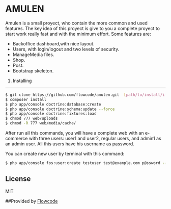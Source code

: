 # AMULEN

Amulen is a small proyect, who contain the more common and used features.
The key idea of this proyect is give to you a complete proyect to start work really fast and with the minimum effort.
Some features are:

  - Backoffice dashboard,with nice layout.
  - Users, with login/logout and two levels of security.
  - ManageMedia files.
  - Shop.
  - Post.
  - Bootstrap skeleton.

1) Installing
----------------------------------

```sh
$ git clone https://github.com/flowcode/amulen.git  [path/to/install/if/you/want]
$ composer install
$ php app/console doctrine:database:create
$ php app/console doctrine:schema:update --force
$ php app/console doctrine:fixtures:load
$ chmod 777 web/uploads
$ chmod -R 777 web/media/cache/

```
After run all this commands, you will have a complete web with an e-commerce with three users: user1 and user2, regular users, and admin1 as an admin user. All this users have his username as password.


You can create new user by terminal with this command:

```sh
$ php app/console fos:user:create testuser test@example.com p@ssword --super-admin
```


License
----

MIT


##Provided by [Flowcode]

[Flowcode]:http://flowcode.com.ar/



